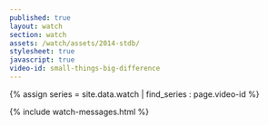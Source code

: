 ```yaml
---
published: true
layout: watch
section: watch
assets: /watch/assets/2014-stdb/
stylesheet: true
javascript: true
video-id: small-things-big-difference
---
```


{% assign series = site.data.watch | find_series : page.video-id %}

{% include watch-messages.html %}